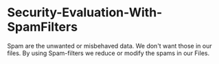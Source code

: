 # Security-Evaluation-With-SpamFilters
Spam are the unwanted or misbehaved data. We don't want those in our files.
By using Spam-filters we reduce or modify the spams in our Files.
